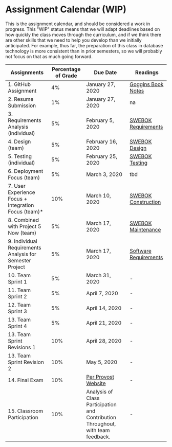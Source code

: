 # Assignment Calendar (WIP)

This is the assignment calendar, and should be considered a work in progress. This "WIP" status means that we will adapt deadlines based on how quickly the class moves through the curriculum, and if we think there are other skills that we need to help you develop than we initially anticipated. For example, thus far, the preparation of this class in database technology is more consistent than in prior semesters, so we will probably not focus on that as much going forward. 


| **Assignments** | **Percentage of Grade** | **Due Date** | **Readings** | 
| --- | --- | -- | --- | 
| 1. GitHub Assignment | 4% | January 27, 2020 | [Goggins Book Notes](../readings/Goggins-Notes-Book-Form.pdf) |
| 2. Resume Submission | 1% | January 27, 2020 | na | 
| 3. Requirements Analysis (individual) | 5% | February 5, 2020 | [SWEBOK Requirements](../readings/SWEBOK-Requirements.pdf) | 
| 4. Design (team) | 5% |  February 16, 2020 | [SWEBOK Design](../readings/SWEBOK-Design.pdf) | 
| 5. Testing (individual) | 5% | February 25, 2020 |  [SWEBOK Testing](../readings/SWEBOK-Testing.pdf) |
| 6. Deployment Focus (team) | 5% | March 3, 2020 | tbd |
| 7. User Experience Focus + Integration Focus (team)* | 10% | March 10, 2020 | [SWEBOK Construction](../readings/SWEBOK-Construction.pdf) |
| 8. Combined with Project 5 Now (team) | 5% | March 17, 2020 | [SWEBOK Maintenance](../readings/SWEBOK-Maintenance.pdf) |
| 9. Individual Requirements Analysis for Semester Project | 5% | March 17, 2020 | [Software Requirements](../readings/leffingwell-widrig.pdf) |
| 10. Team Sprint 1 | 5% | March 31, 2020 | - |
| 11. Team Sprint 2 | 5% | April 7, 2020 | - |
| 12. Team Sprint 3 | 5% | April 14, 2020 | - |
| 13. Team Sprint 4 | 5% | April 21, 2020 | - |
| 13. Team Sprint Revisions 1 | 10% | April 28, 2020 | - |
| 13. Team Sprint Revision 2 | 10% | May 5, 2020 | - |
| 14. Final Exam | 10% |  [Per Provost Website](https://registrar.missouri.edu/academic-calendar/final-exam-schedule/) | - |
| 15. Classroom Participation | 10% | Analysis of Class Participation and Contribution Throughout, with team feedback. | - |
